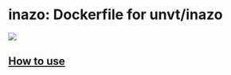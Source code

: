 # inazo: Dockerfile for unvt/inazo

![](https://un-vector-tile-toolkit.github.io/signature/logo.png)

## [How to use](https://hackmd.io/@hfu/inazo-steps)
